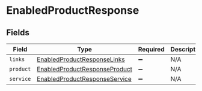 # EnabledProductResponse


## Fields

| Field                                                                                 | Type                                                                                  | Required                                                                              | Description                                                                           |
| ------------------------------------------------------------------------------------- | ------------------------------------------------------------------------------------- | ------------------------------------------------------------------------------------- | ------------------------------------------------------------------------------------- |
| `links`                                                                               | [EnabledProductResponseLinks](../../models/shared/enabledproductresponselinks.md)     | :heavy_minus_sign:                                                                    | N/A                                                                                   |
| `product`                                                                             | [EnabledProductResponseProduct](../../models/shared/enabledproductresponseproduct.md) | :heavy_minus_sign:                                                                    | N/A                                                                                   |
| `service`                                                                             | [EnabledProductResponseService](../../models/shared/enabledproductresponseservice.md) | :heavy_minus_sign:                                                                    | N/A                                                                                   |